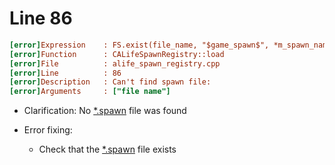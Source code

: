 # Line 86

```ini
[error]Expression    : FS.exist(file_name, "$game_spawn$", *m_spawn_name, ".spawn")
[error]Function      : CALifeSpawnRegistry::load
[error]File          : alife_spawn_registry.cpp
[error]Line          : 86
[error]Description   : Can't find spawn file:
[error]Arguments     : ["file name"]
```

- Clarification: No [*.spawn](../file-formats/game-levels/spawn.md) file was found

- Error fixing:
  - Check that the [*.spawn](../file-formats/game-levels/spawn.md) file exists

